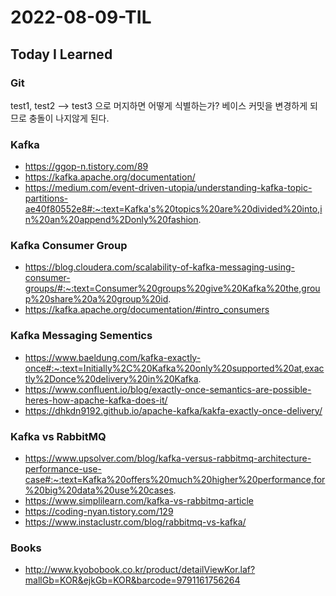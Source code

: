 # 2022-08-09-TIL

## Today I Learned

### Git

test1, test2 --> test3 으로 머지하면 어떻게 식별하는가?
베이스 커밋을 변경하게 되므로 충돌이 나지않게 된다.

### Kafka

- https://ggop-n.tistory.com/89
- https://kafka.apache.org/documentation/
- https://medium.com/event-driven-utopia/understanding-kafka-topic-partitions-ae40f80552e8#:~:text=Kafka's%20topics%20are%20divided%20into,in%20an%20append%2Donly%20fashion.

### Kafka Consumer Group

- https://blog.cloudera.com/scalability-of-kafka-messaging-using-consumer-groups/#:~:text=Consumer%20groups%20give%20Kafka%20the,group%20share%20a%20group%20id.
- https://kafka.apache.org/documentation/#intro_consumers

### Kafka Messaging Sementics

- https://www.baeldung.com/kafka-exactly-once#:~:text=Initially%2C%20Kafka%20only%20supported%20at,exactly%2Donce%20delivery%20in%20Kafka.
- https://www.confluent.io/blog/exactly-once-semantics-are-possible-heres-how-apache-kafka-does-it/
- https://dhkdn9192.github.io/apache-kafka/kakfa-exactly-once-delivery/

### Kafka vs RabbitMQ

- https://www.upsolver.com/blog/kafka-versus-rabbitmq-architecture-performance-use-case#:~:text=Kafka%20offers%20much%20higher%20performance,for%20big%20data%20use%20cases.
- https://www.simplilearn.com/kafka-vs-rabbitmq-article
- https://coding-nyan.tistory.com/129
- https://www.instaclustr.com/blog/rabbitmq-vs-kafka/

### Books

- http://www.kyobobook.co.kr/product/detailViewKor.laf?mallGb=KOR&ejkGb=KOR&barcode=9791161756264